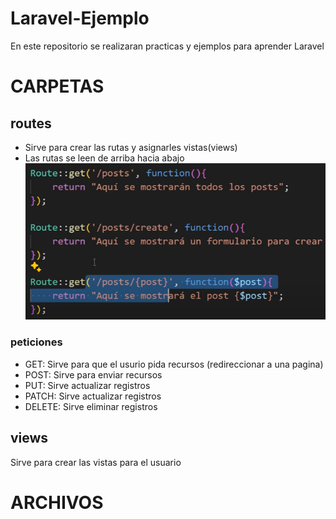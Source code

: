 # Laravel-Ejemplo
En este repositorio se realizaran practicas y ejemplos para aprender Laravel

# CARPETAS
## routes
- Sirve para crear las rutas y asignarles vistas(views)
- Las rutas se leen de arriba hacia abajo
![alt text](/img/routes.png)
### peticiones
- GET: Sirve para que el usurio pida recursos (redireccionar a una pagina)
- POST: Sirve para enviar recursos
- PUT: Sirve actualizar registros
- PATCH: Sirve actualizar registros
- DELETE: Sirve eliminar registros

## views
Sirve para crear las vistas para el usuario

# ARCHIVOS